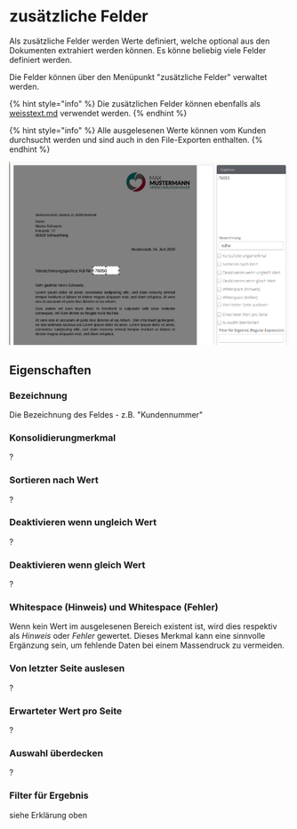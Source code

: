 # zusätzliche Felder

Als zusätzliche Felder werden Werte definiert, welche optional aus den Dokumenten extrahiert werden können. Es könne beliebig viele Felder definiert werden.

Die Felder können über den Menüpunkt "zusätzliche Felder" verwaltet werden.

{% hint style="info" %}
Die zusätzlichen Felder können ebenfalls als [weisstext.md](../../fortgeschrittene-themen/weisstext.md "mention") verwendet werden.
{% endhint %}

{% hint style="info" %}
Alle ausgelesenen Werte können vom Kunden durchsucht werden und sind auch in den File-Exporten enthalten.
{% endhint %}

![Beispiel: Der Wert Kundennumer (indiesem Beispiel 76050) wird als "KdNr" ausgelesen](<../../.gitbook/assets/image (5).png>)

## Eigenschaften

### Bezeichnung

Die Bezeichnung des Feldes - z.B. "Kundennummer"

### Konsolidierungmerkmal

?

### Sortieren nach Wert

?

### Deaktivieren wenn ungleich Wert

?

### Deaktivieren wenn gleich Wert

?

### Whitespace (Hinweis) und Whitespace (Fehler)

Wenn kein Wert im ausgelesenen Bereich existent ist, wird dies respektiv als _Hinweis_ oder _Fehler_ gewertet. Dieses Merkmal kann eine sinnvolle Ergänzung sein, um fehlende Daten bei einem Massendruck zu vermeiden.

### Von letzter Seite auslesen

?

### Erwarteter Wert pro Seite

?

### Auswahl überdecken

?

### Filter für Ergebnis <a href="#felder-filter-fuer" id="felder-filter-fuer"></a>

siehe Erklärung oben&#x20;

